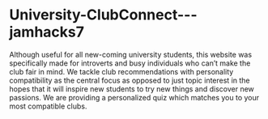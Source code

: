 # University-ClubConnect---jamhacks7

Although useful for all new-coming university students, this website was specifically made for introverts and busy individuals who can’t make the club fair in mind. We tackle club recommendations with personality compatibility as the central focus as opposed to just topic interest in the hopes that it will inspire new students to try new things and discover new passions. We are providing a personalized quiz which matches you to your most compatible clubs.
